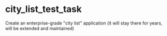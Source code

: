# city_list_test_task
Create an enterprise-grade "city list" application (it will stay there for years, will be extended and maintained)
